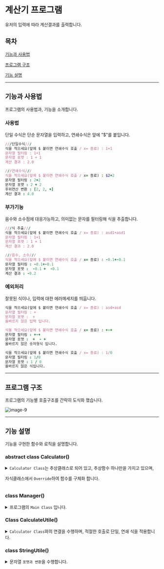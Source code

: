 # 계산기 프로그램

유저의 입력에 따라 계산결과를 출력합니다.

## 목차
[기능과 사용법](#기능과-사용법)

[프로그램 구조](#프로그램-구조)

[기능 설명](#기능-설명)

---
## 기능과 사용법

프로그램의 사용법과, 기능을 소개합니다.

### 사용법

단일 수식은 단순 문자열을 입력하고, 연쇄수식은 앞에 "$"를 붙입니다.

```ruby
///단일수식///
식을 적으세요(앞에 $ 붙이면 연쇄수식 호출 / x= 종료) : 1+1
문자열 필터링 : 1+1
문자열 포맷 : 1 + 1
계산 결과 : 2.0

///연쇄수식///
식을 적으세요(앞에 $ 붙이면 연쇄수식 호출 / x= 종료) : $2+2
문자열 필터링 : 2+2
문자열 포맷 : 2 + 2
후위연산 변환 : [2, 2, +]
계산 결과 : 4.0
```

### 부가기능

음수와 소수점에 대응가능하고, 의미없는 문자를 필터링해 식을 추출합니다.

```ruby
///식 추출///
식을 적으세요(앞에 $ 붙이면 연쇄수식 호출 / x= 종료) : asd1+asd1
문자열 필터링 : 1+1
문자열 포맷 : 1 + 1
계산 결과 : 2.0

///음수, 소수///
식을 적으세요(앞에 $ 붙이면 연쇄수식 호출 / x= 종료) : -0.1+-0.1
문자열 필터링 : -0.1+-0.1
문자열 포맷 :  -0.1 +  -0.1
계산 결과 : -0.2
```

### 예외처리

잘못된 식이나, 입력에 대한 에러메세지를 띄웁니다.

```ruby
식을 적으세요(앞에 $ 붙이면 연쇄수식 호출 / x= 종료) : asd+asd
문자열 필터링 : +
문자열 포맷 :  + 
올바르지 않은 입력 입니다.

식을 적으세요(앞에 $ 붙이면 연쇄수식 호출 / x= 종료) : +-+
문자열 필터링 : +-+
문자열 포맷 :  +  - + 
올바르지 않은 숫자형식 입니다.

식을 적으세요(앞에 $ 붙이면 연쇄수식 호출 / x= 종료) : 1/0
문자열 필터링 : 1/0
문자열 포맷 : 1 / 0
올바르지 않은 식입니다.
```

---
## 프로그램 구조

프로그램의 기능별 호출구조를 간략히 도식화 했습니다.

![image-9](https://github.com/npureaun/ReadMeUtile/assets/98468118/bd65669b-1fda-4046-b580-93b3c3f30ad0)

---
## 기능 설명

기능을 구현한 함수와 로직을 설명합니다.

### abstract class Calculator()
<details>
<summary><code>Calculator Class</code>는 추상클래스로 되어 있고, 추상함수 하나만을 가지고 있으며,
  
  자식클래스에서 <code>Override</code>하여 함수를 구체화 합니다.</summary>

+ #### <code>abstract fun calculateResult(x:Double, y:Double): Double</code>

  = 추상함수로 각각의 연산자에 해당하는 자식클래스에서 <code>Override</code>됩니다.

+ #### <code>override fun calculateResult(x:Double, y:Double):Double = String.format("%.2f").toDouble()</code>

  = <code>Override</code>에 결과를 낼때, 소수형식은 코틀린의 <code>StringFormat</code>에 따릅니다.

</details>

### class Manager()
<details>
<summary>프로그램의 <code>Main Class</code> 입니다. </summary>

+ #### <code>fun manual()</code>

    = 프로그램의 <code>main</code>이 되는 함수입니다. 계산기의 시퀀스를 관리합니다.
    <details>
    <summary><code>row code</code></summary>
    
    ```kotlin
     while (true)
          {
              var calculate=inputCalculate()
              if(calculate=="Exit") break
    
              calculate=stringUt.convertString(calculate)
              if(calculate.first()=='$')
                  calcUt.postfixResult(stringUt.postfixConvert(calculate.substring(1)))
              else calcUt.singleResult(stringUt.getParsingList(calculate))
          }
    ```
    
    </details>


+ #### <code>private fun inputCalculate(): String</code>

  = 사용자와 대화를 하는 함수입니다. 해당함수에서 입력을 받습니다.

</details>

### Class CalculateUtile()

<details>
<summary><code>Calculator Class</code>와의 연결을 수행하며, 적절한 호출로 단일, 연쇄 식을 적용합니다.</summary>

+ #### <code>private fun calculate(x: Double, y: Double, oper: String):Double</code>

  = 전달 받은 인자를 통해 <code>추상클래스</code>를 호출하여 결과를 리턴합니다. 직접적인 계산은 이 함수틑 통합니다.
  <details>
  <summary><code>row code</code></summary>
    
  ```kotlin
      try {
              result=when (oper) {
                  "+" -> Summation().calculateResult(x, y)
                  "-" -> Subtraction().calculateResult(x, y)
                  "*" -> Multiplication().calculateResult(x, y)
                  "/" -> Division().calculateResult(x, y)
                  "%" -> Remainder().calculateResult(x, y)
                  else -> {
                      throw Error("올바르지 않은 연산자 입니다.")
                  }
              }
          }
  ```
  
  </details>

+ #### <code>fun postfixResult(postfix: List<String>)</code>

  = 연쇄수식의 계산 알고리즘을 통해 <code>calculate</code>함수틑 통한 값들의 최종적 결과를 출력합니다.
  <details>
  <summary><code>row code</code></summary>
    
  ```kotlin
      for (token in postfix) {
                  when (token) {
                      in operators.toString() -> {
                          if(stack.size<2) throw Error("올바르지 않은 입력입니다.")
                          val right = stack.removeAt(stack.lastIndex)
                          val left = stack.removeAt(stack.lastIndex)
                          val result = calculate(left,right,token)
                          if(result.isNaN()||result.isInfinite())
                              throw Error("올바르지 않은 식입니다.")
                          else stack.add(result)
                      }
                      else -> {
                          stack.add(token.toDouble())
                      }
                  }
              }
  ```
  
  </details>

+ #### <code>fun singleResult(calculate: List<String>)</code>

  =  <code>calculate</code>함수틑 통해 단일수식의 최종결과를 출력합니다.
  <details>
  <summary><code>row code</code></summary>
    
  ```kotlin
     try {
              if (calculate.size != 3/* (x operator y) 구조가 아니면 */)
                  throw Error("올바르지 않은 입력 입니다.")
              val x = calculate[firstVal].toDouble()
              val y = calculate[lastVal].toDouble()
              result=calculate(x,y,calculate[operator])
              if(result.isNaN()||result.isInfinite()) throw Error("올바르지 않은 식입니다.")
              else println("계산 결과: $result")
          }
  ```
  
  </details>
  
</details>

### class StringUtile()
<details>
<summary>문자열 <code>포맷과 변환</code>을 수행합니다.</summary>

+ #### <code>private fun stringFilter(inputString: String):String</code>

  = 입력받은 문자열을 <code>1차적</code>으로 <code>필터링</code> 합니다. 의미없는 문자를 무시합니다.
  <details>
  <summary><code>row code</code></summary>
    
  ```kotlin
     val operators = listOf('(', ')', '+', '-', '*', '/', '%')
          inputString.forEach {
              if(it.isDigit()||it in operators || it=='.')
                  calc.append(it.toString())
          }
  ```

  </details>

+ #### <code>fun convertString(inputString: String): String</code>

  = <code>stringFilter</code>적용된 문자열에서 <code>연산자</code>와 <code>숫자</code>를 추출합니다.

  해당 함수에서 소수점과 음수에 대한 대응을 하고, 최종적으로 파싱가능한 계산 식을 도출해 냅니다.
  <details>
  <summary><code>row code</code></summary>
  
  ```kotlin
    calc.forEachIndexed { i, it ->
            if (it == '.' &&
                (i - 1 in calc.indices && calc[i - 1].isDigit()) &&
                (i + 1 in calc.indices && calc[i + 1].isDigit())
            ) {
                str += it
            } else if (it in operators) {
                str += " "
                if (i == 0 && it == '-') str += it
                else if (it == '-' && calc[i - 1] in operators)
                    str += it
                else str += "$it "
            } else if (it.isDigit()) {
                str += it
            }
        }
  ```
  
  </details>

+ #### <code>fun getParsingList(inputString: String):List<String></code>

  = 파싱가능한 문자열을 <code>List</code> 형태로 반환하여 핸들링이 용이하게 합니다.
  
+ #### <code>fun postfixConvert(inputString: String):List<String></code>

  = 파싱가능한 문자열을 알고리즘을 거쳐 <code>postfix</code>를 도출한 <code>List</code>로 반환합니다.
  <details>
  <summary><code>row code</code></summary>
  
  ```kotlin
     inputString.split(" ").forEach { token ->
            if (token.isNotBlank()) {
                if (token in operators.toString()) {
                    if (token == "(") stack.add(token)
                    else if (token == ")") {
                        while (stack.isNotEmpty()) {
                            val op = stack.pop()
                            if (op == "(") break
                            else postfix.add(op)
                        }
                    } else {
                        while (stack.isNotEmpty()) {
                            if (getPriority(token) <= getPriority(stack.peek()))
                                postfix.add(stack.pop())
                            else break
                        }
                        stack.add(token)
                    }
                } else postfix.add(token)
            }
        }
  ```
  
  </details>

+ #### <code>private fun getPriority(operator: String): Int</code>

  = 후위연산 변환 알고리즘에 필요한 <code>Priority</code>함수입니다.
  <details>
  <summary><code>row code</code></summary>
  
  ```kotlin
     when (operator) {
            "(", ")" -> 0
            "+", "-" -> 1
            "*", "/", "%" -> 2
            else -> -1
        }
  ```
  
  </details>
  

</details>






